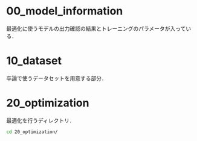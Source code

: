 

# 00_model_information

最適化に使うモデルの出力確認の結果とトレーニングのパラメータが入っている．


# 10_dataset

卒論で使うデータセットを用意する部分．


# 20_optimization

最適化を行うディレクトリ．

```bash
cd 20_optimization/
```


